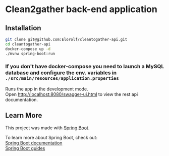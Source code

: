 # Clean2gather back-end application

## Installation

```sh
git clone git@github.com:Elorolf/cleantogather-api.git
cd cleantogather-api
docker-compose up -d
./mvnw spring-boot:run
```
### If you don't have docker-compose you need to launch a MySQL database and configure the env. variables in ``./src/main/resources/application.properties``

Runs the app in the development mode.<br />
Open [http://localhost:8080/swagger-ui.html](http://localhost:8080/swagger-ui.html) to view the rest api documentation.

## Learn More

This project was made with [Spring Boot](https://spring.io/projects/spring-boot).

To learn more about Spring Boot, check out:</br> 
[Spring Boot documentation](https://docs.spring.io/spring/docs/current/spring-framework-reference/)</br>
[Spring Boot guides](https://spring.io/guides)

